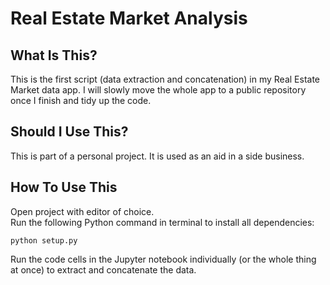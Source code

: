 Real Estate Market Analysis
==============================

What Is This?
-------------
This is the first script (data extraction and concatenation) in my Real Estate Market data app.
I will slowly move the whole app to a public repository once I finish and tidy up the code.

Should I Use This?
-------------
This is part of a personal project. It is used as an aid in a side business. <br>

How To Use This
---------------
Open project with editor of choice. <br>
Run the following Python command in terminal to install all dependencies:<br>
```
python setup.py
```
Run the code cells in the Jupyter notebook individually (or the whole thing at once) to extract and concatenate the data. <br>